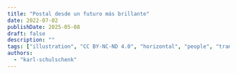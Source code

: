 ```yaml
---
title: "Postal desde un futuro más brillante"
date: 2022-07-02
publishDate: 2025-05-08
draft: false
description: ""
tags: ["illustration", "CC BY-NC-ND 4.0", "horizontal", "people", "transport", "wind turbine", "sea"]
authors:
  - "karl-schulschenk"
---
```

